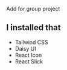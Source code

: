Add for group project

## I installed that

-   Tailwind CSS
-   Daisy UI
-   React Icon
-   React Slick
